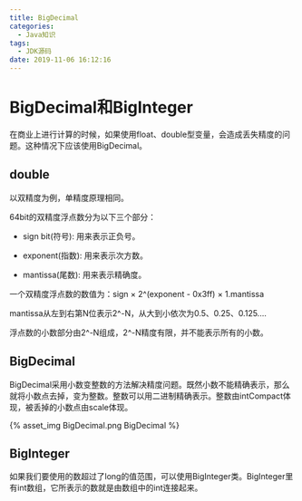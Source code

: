 ```yaml
---
title: BigDecimal
categories:
  - Java知识
tags:
  - JDK源码
date: 2019-11-06 16:12:16
---
```


# BigDecimal和BigInteger

在商业上进行计算的时候，如果使用float、double型变量，会造成丢失精度的问题。这种情况下应该使用BigDecimal。

<!-- more --> 

## double

以双精度为例，单精度原理相同。

64bit的双精度浮点数分为以下三个部分：

- sign bit(符号): 用来表示正负号。

- exponent(指数): 用来表示次方数。

- mantissa(尾数): 用来表示精确度。

一个双精度浮点数的数值为：sign × 2^(exponent - 0x3ff) × 1.mantissa

mantissa从左到右第N位表示2^-N，从大到小依次为0.5、0.25、0.125....

浮点数的小数部分由2^-N组成，2^-N精度有限，并不能表示所有的小数。



## BigDecimal

BigDecimal采用小数变整数的方法解决精度问题。既然小数不能精确表示，那么就将小数点去掉，变为整数。整数可以用二进制精确表示。整数由intCompact体现，被丢掉的小数点由scale体现。



 {% asset_img BigDecimal.png BigDecimal %} 



## BigInteger

如果我们要使用的数超过了long的值范围，可以使用BigInteger类。BigInteger里有int数组，它所表示的数就是由数组中的int连接起来。